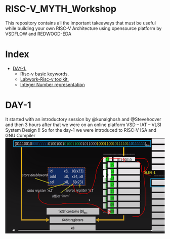 # RISC-V_MYTH_Workshop
This repository contains all the important takeaways that must be useful while building your own RISC-V Architecture using opensource platform by VSDFLOW and REDWOOD-EDA

# Index
- [DAY-1.](#DAY-1 )
  - [Risc-v basic keywords.](#Risc-v-basic-keywords)
  - [Labwork-Risc-v toolkit.](#Labwork-Risc-v-toolkit)
  - [Integer Number representation](#Integer-Number-representation)
  
# DAY-1 
It started with an introductory session by @kunalghosh and @Stevehoover and then 3 hours after that we were on an online platform VSD – IAT – VLSI System Design !!
So for the day-1 we were introduced to RISC-V ISA and GNU Compiler
![alt text](https://github.com/RISCV-MYTH-WORKSHOP/risc-v-myth-workshop-august-designerguy13-photonics/blob/master/Day2/3.PNG?raw=true)
